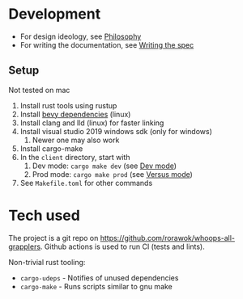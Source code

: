# Development
- For design ideology, see [Philosophy](docs/gameplay_spec/guides/philosophy.md)
- For writing the documentation, see [Writing the spec](docs/gameplay_spec/guides/writing_the_spec.md)

## Setup
Not tested on mac

1. Install rust tools using rustup
2. Install [bevy dependencies](https://github.com/bevyengine/bevy/blob/main/docs/linux_dependencies.md) (linux)
3. Install clang and lld (linux) for faster linking
4. Install visual studio 2019 windows sdk (only for windows)
	1. Newer one may also work
5. Install cargo-make
6. In the `client` directory, start with
	1. Dev mode: `cargo make dev` (see [Dev mode](docs/metagame/modes/dev_mode.md))
	2. Prod mode: `cargo make prod` (see [Versus mode](docs/metagame/modes/versus_mode.md))
7. See `Makefile.toml` for other commands

# Tech used
The project is a git repo on https://github.com/rorawok/whoops-all-grapplers. Github actions is used to run CI (tests and lints).

Non-trivial rust tooling:
- `cargo-udeps` - Notifies of unused dependencies
- `cargo-make` - Runs scripts similar to gnu make
